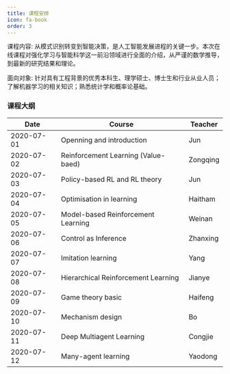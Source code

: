 ```yaml
---
title: 课程安排
icon: fa-book
order: 3
---
```


课程内容: 从模式识别转变到智能决策，是人工智能发展进程的关键一步。本次在线课程对强化学习与智能科学这一前沿领域进行全面的介绍，从严谨的数学推导，到最新的研究结果和理论。

面向对象: 针对具有工程背景的优秀本科生、理学硕士、博士生和行业从业人员；了解机器学习的相关知识；熟悉统计学和概率论基础。

### 课程大纲
<div class="table-wrapper">
  <table>
    <thead>
      <tr>
        <th>Date</th>
        <th>Course</th>
        <th>Teacher</th>
      </tr>
    </thead>
    <tbody>
      <tr>
        <td>2020-07-01</td>
        <td>Openning and introduction</td>
        <td>Jun</td>
      </tr>
      <tr>
        <td>2020-07-02</td>
        <td>Reinforcement Learning (Value-baed)</td>
        <td>Zongqing</td>
      </tr>
      <tr>
        <td>2020-07-03</td>
        <td>Policy-based RL and RL theory</td>
        <td>Jun</td>
      </tr>
      <tr>
        <td>2020-07-04</td>
        <td>Optimisation in learning</td>
        <td>Haitham</td>
      </tr>
      <tr>
        <td>2020-07-05</td>
        <td>Model-based Reinforcement Learning</td>
        <td>Weinan</td>
      </tr>
      <tr>
        <td>2020-07-06</td>
        <td>Control as Inference</td>
        <td>Zhanxing</td>
      </tr>
      <tr>
        <td>2020-07-07</td>
        <td>Imitation learning</td>
        <td>Yang</td>
      </tr>
      <tr>
        <td>2020-07-08</td>
        <td>Hierarchical Reinforcement Learning</td>
        <td>Jianye</td>
      </tr>
      <tr>
        <td>2020-07-09</td>
        <td>Game theory basic</td>
        <td>Haifeng</td>
      </tr>
      <tr>
        <td>2020-07-10</td>
        <td>Mechanism design</td>
        <td>Bo</td>
      </tr>
      <tr>
        <td>2020-07-11</td>
        <td>Deep Multiagent Learning</td>
        <td>Congjie</td>
      </tr>
      <tr>
        <td>2020-07-12</td>
        <td>Many-agent learning</td>
        <td>Yaodong</td>
      </tr>
    </tbody>
  </table>
</div>